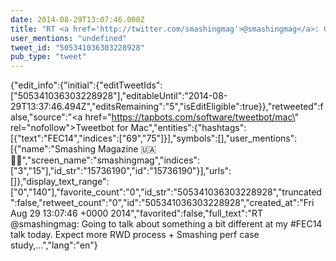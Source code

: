 ```yaml
---
date: 2014-08-29T13:07:46.000Z
title: "RT <a href='http://twitter.com/smashingmag'>@smashingmag</a>: Going to talk about something a bit different at my #FEC14 talk today. Expect more RWD process + Smashing perf case study,…″"
user_mentions: "undefined"
tweet_id: "505341036303228928"
pub_type: "tweet"
---
```

{"edit_info":{"initial":{"editTweetIds":["505341036303228928"],"editableUntil":"2014-08-29T13:37:46.494Z","editsRemaining":"5","isEditEligible":true}},"retweeted":false,"source":"<a href=\"https://tapbots.com/software/tweetbot/mac\" rel=\"nofollow\">Tweetbot for Mac</a>","entities":{"hashtags":[{"text":"FEC14","indices":["69","75"]}],"symbols":[],"user_mentions":[{"name":"Smashing Magazine 🇺🇦 🏳️‍🌈","screen_name":"smashingmag","indices":["3","15"],"id_str":"15736190","id":"15736190"}],"urls":[]},"display_text_range":["0","140"],"favorite_count":"0","id_str":"505341036303228928","truncated":false,"retweet_count":"0","id":"505341036303228928","created_at":"Fri Aug 29 13:07:46 +0000 2014","favorited":false,"full_text":"RT @smashingmag: Going to talk about something a bit different at my #FEC14 talk today. Expect more RWD process + Smashing perf case study,…","lang":"en"}
